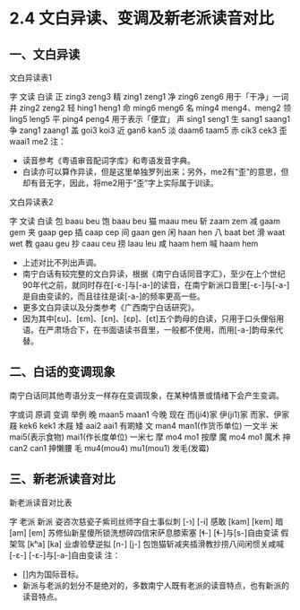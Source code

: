 # 2.4 文白异读、变调及新老派读音对比

## 一、文白异读

文白异读表1

字 文读 白读 正 zing3 zeng3 精 zing1 zeng1 净 zing6 zeng6 用于「干净」一词 井 zing2 zeng2 轻 hing1 heng1 命 ming6 meng6 名 ming4 meng4、meng2 领 ling5 leng5 平 ping4 peng4 用于表示「便宜」 声 sing1 seng1 生 sang1 saang1 争 zang1 zaang1 盖 goi3 koi3 近 gan6 kan5 淡 daam6 taam5 赤 cik3 cek3 歪 waai1 me2 注：

* 读音参考《粤语审音配词字库》和粤语发音字典。
* 白读亦可以算作异读，但是这里单独罗列出来；另外，me2有“歪”的意思，但却有音无字，因此，将me2用于“歪”字上实际属于训读。

文白异读表2

字 文读 白读 包 baau beu 饱 baau beu 猫 maau meu 斩 zaam zem 减 gaam gem 夹 gaap gep 插 caap cep 间 gaan gen 闲 haan hen 八 baat bet 滑 waat wet 教 gaau geu 抄 caau ceu 捞 laau leu 咸 haam hem 喊 haam hem 

* 上述对比不列出声调。
* 南宁白话有较完整的文白异读，根据《南宁白话同音字汇》，至少在上个世纪90年代之前，就同时存在\[-ɛ-\]与\[-a-\]的读音，在南宁新派口音里\[-ɛ-\]与\[-a-\]是自由变读的，而且往往是读\[-a-\]的频率更高一些。
* 更多文白异读以及分类参考《广西南宁白话研究》。
* 因为其中\[ɛu\]、\[ɛm\]、\[ɛn\]、\[ɛp\]、\[ɛt\]五个韵母的白读，只用于口头俚俗用语。在严肃场合下，在书面语读书音里，一般都不使用，而用\[-a-\]韵母来代替。

## 二、白话的变调现象

南宁白话同其他粤语分支一样存在变调现象，在某种情景或情绪下会产生变调。

字或词 原调 变调 举例 晚 maan5 maan1 今晚 现在 而\(ji4\)家 伊\(ji1\)家 而家、伊家 屐 kek6 kek1 木屐 矮 aai2 aai1 有啲矮 文 man4 man1\(作货币单位\) 一文半 米 mai5\(表示食物\) mai1\(作长度单位\) 一米七 摩 mo4 mo1 按摩 魔 mo4 mo1 魔术 抻 can2 can1 抻懒腰 毛 mu4\(mou4\) mu1\(mou1\) 发毛\(发霉\)

## 三、新老派读音对比

新老派读音对比表

字 老派 新派 姿咨次慈瓷子紫司丝师字自士事似刺 \[-ɿ\] \[-i\] 感敢 \[kam\] \[kɐm\] 暗 \[am\] \[ɐm\] 苏修仙新星傻所锁洗想碎四信宋萨息膝索塞 \[ɬ-\] \[ɬ-\]与\[s-\]自由变读 假架驾 \[kʰa\] \[ka\] 业虐验孽逆拟 \[n-\] \[j-\] 包饱猫斩减夹插滑教抄捞八间闲惯关咸喊 \[-ɛ-\] \[-ɛ-\]与\[-a-\]自由变读 注：

* \[\]内为国际音标。
* 新派与老派的划分不是绝对的，多数南宁人既有老派的读音特点，也有新派的读音特点。



